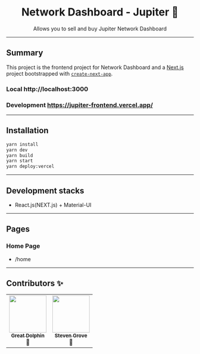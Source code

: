 <div align="center">
<h1>Network Dashboard - Jupiter 🎣</h1>

<p>Allows you to sell and buy Jupiter Network Dashboard</p>
</div>

---

## Summary

This project is the frontend project for Network Dashboard and  a [Next.js](https://nextjs.org/) project bootstrapped with [`create-next-app`](https://github.com/vercel/next.js/tree/canary/packages/create-next-app).

### Local http://localhost:3000
### Development https://jupiter-frontend.vercel.app/

---

## Installation

```bash
yarn install
yarn dev
yarn build
yarn start
yarn deploy:vercel
```
---
## Development stacks

- React.js(NEXT.js) + Material-UI
---

## Pages

### Home Page

- /home

---
## Contributors ✨

<!-- prettier-ignore-start -->
<!-- markdownlint-disable -->
<table>
  <tr>
    <td align="center"><a href="https://github.com/thomashanahan"><img src="https://avatars.githubusercontent.com/u/45635459?s=460&u=ecd33db78c295da61ce28d2e92e5f4ca496598ae&v=4" width="100px;" alt=""/><br /><sub><b>Great Dolphin</b></sub></a><br />📖</td>
    <td align="center"><a href="https://sigwo.com/"><img src="https://avatars.githubusercontent.com/u/205676?s=460&u=4a38d83c4b6203c7443b565ba5bf774ed4b0cec6&v=4" width="100px;" alt=""/><br /><sub><b>Steven Grove</b></sub></a><br />🤔</td>
  </tr>
</table>

<!-- markdownlint-restore -->
<!-- prettier-ignore-end -->